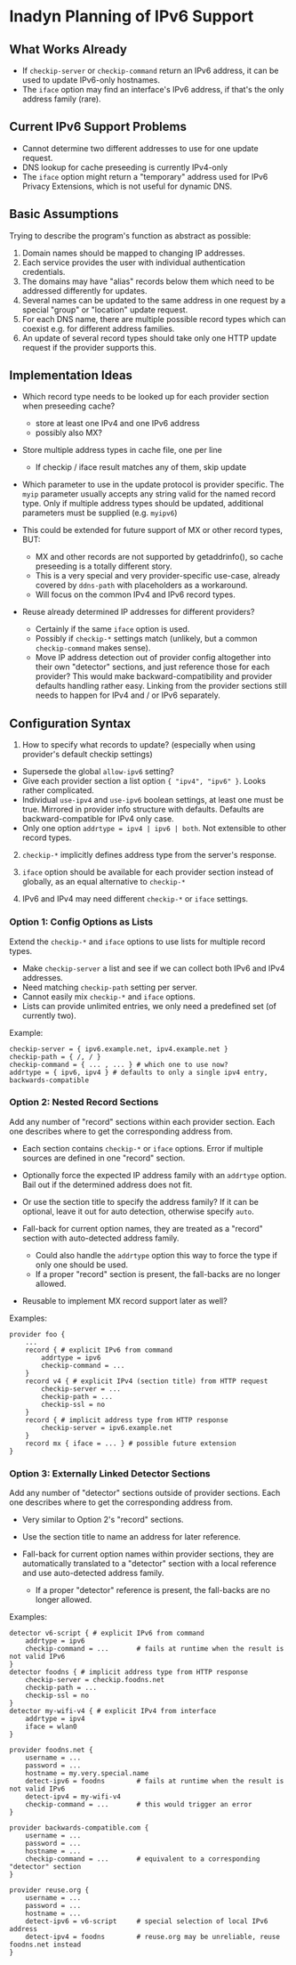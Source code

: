 Inadyn Planning of IPv6 Support
===============================

## What Works Already ##

* If ```checkip-server``` or ```checkip-command``` return an IPv6
  address, it can be used to update IPv6-only hostnames.
* The ```iface``` option may find an interface's IPv6 address, if
  that's the only address family (rare).


## Current IPv6 Support Problems ##

* Cannot determine two different addresses to use for one update
  request.
* DNS lookup for cache preseeding is currently IPv4-only
* The ```iface``` option might return a "temporary" address used for
  IPv6 Privacy Extensions, which is not useful for dynamic DNS.


## Basic Assumptions ##

Trying to describe the program's function as abstract as possible:

1. Domain names should be mapped to changing IP addresses.
2. Each service provides the user with individual authentication
   credentials.
3. The domains may have "alias" records below them which need to be
   addressed differently for updates.
4. Several names can be updated to the same address in one request by
   a special "group" or "location" update request.
5. For each DNS name, there are multiple possible record types which
   can coexist e.g. for different address families.
6. An update of several record types should take only one HTTP update
   request if the provider supports this.


## Implementation Ideas ##

* Which record type needs to be looked up for each provider section
  when preseeding cache?
  * store at least one IPv4 and one IPv6 address
  * possibly also MX?
* Store multiple address types in cache file, one per line
  * If checkip / iface result matches any of them, skip update

* Which parameter to use in the update protocol is provider specific.
  The ```myip``` parameter usually accepts any string valid for the
  named record type.  Only if multiple address types should be
  updated, additional parameters must be supplied (e.g. ```myipv6```)

* This could be extended for future support of MX or other record
  types, BUT:
  * MX and other records are not supported by getaddrinfo(), so cache
    preseeding is a totally different story.
  * This is a very special and very provider-specific use-case,
    already covered by ```ddns-path``` with placeholders as a
    workaround.
  * Will focus on the common IPv4 and IPv6 record types.

* Reuse already determined IP addresses for different providers?
  * Certainly if the same ```iface``` option is used.
  * Possibly if ```checkip-*``` settings match (unlikely, but a common
    ```checkip-command``` makes sense).
  * Move IP address detection out of provider config altogether into
    their own "detector" sections, and just reference those for each
    provider?  This would make backward-compatibility and provider
    defaults handling rather easy.  Linking from the provider sections
    still needs to happen for IPv4 and / or IPv6 separately.


## Configuration Syntax ##

1. How to specify what records to update?  (especially when using
   provider's default checkip settings)
  * Supersede the global ```allow-ipv6``` setting?
  * Give each provider section a list option ```{ "ipv4", "ipv6" }```.
    Looks rather complicated.
  * Individual ```use-ipv4``` and ```use-ipv6``` boolean settings, at
    least one must be true.  Mirrored in provider info structure with
    defaults.  Defaults are backward-compatible for IPv4 only case.
  * Only one option ```addrtype = ipv4 | ipv6 | both```.  Not
    extensible to other record types.

2. ```checkip-*``` implicitly defines address type from the server's
   response.

3. ```iface``` option should be available for each provider section
   instead of globally, as an equal alternative to ```checkip-*```

4. IPv6 and IPv4 may need different ```checkip-*``` or ```iface```
   settings.


### Option 1: Config Options as Lists ###

Extend the ```checkip-*``` and ```iface``` options to use lists for
multiple record types.

* Make ```checkip-server``` a list and see if we can collect both IPv6
  and IPv4 addresses.
* Need matching ```checkip-path``` setting per server.
* Cannot easily mix ```checkip-*``` and ```iface``` options.
* Lists can provide unlimited entries, we only need a predefined set
  (of currently two).

Example:

	checkip-server = { ipv6.example.net, ipv4.example.net }
	checkip-path = { /, / }
	checkip-command = { ... , ... } # which one to use now?
	addrtype = { ipv6, ipv4 } # defaults to only a single ipv4 entry, backwards-compatible


### Option 2: Nested Record Sections ###

Add any number of "record" sections within each provider section.
Each one describes where to get the corresponding address from.

* Each section contains ```checkip-*``` or ```iface``` options.  Error
  if multiple sources are defined in one "record" section.
* Optionally force the expected IP address family with an ```addrtype```
  option.  Bail out if the determined address does not fit.
* Or use the section title to specify the address family?  If it can
  be optional, leave it out for auto detection, otherwise specify
  ```auto```.

* Fall-back for current option names, they are treated as a "record"
  section with auto-detected address family.
  * Could also handle the ```addrtype``` option this way to force the
    type if only one should be used.
  * If a proper "record" section is present, the fall-backs are no
    longer allowed.

* Reusable to implement MX record support later as well?

Examples:

	provider foo {
		...
		record { # explicit IPv6 from command
			addrtype = ipv6
			checkip-command = ...
		}
		record v4 { # explicit IPv4 (section title) from HTTP request
			checkip-server = ...
			checkip-path = ...
			checkip-ssl = no
		}
		record { # implicit address type from HTTP response
			checkip-server = ipv6.example.net
		}
		record mx { iface = ... } # possible future extension
	}


### Option 3: Externally Linked Detector Sections ###

Add any number of "detector" sections outside of provider sections.
Each one describes where to get the corresponding address from.

* Very similar to Option 2's "record" sections.
* Use the section title to name an address for later reference.

* Fall-back for current option names within provider sections, they
  are automatically translated to a "detector" section with a local
  reference and use auto-detected address family.
  * If a proper "detector" reference is present, the fall-backs are no
    longer allowed.

Examples:

	detector v6-script { # explicit IPv6 from command
		addrtype = ipv6
		checkip-command = ...		# fails at runtime when the result is not valid IPv6
	}
	detector foodns { # implicit address type from HTTP response
		checkip-server = checkip.foodns.net
		checkip-path = ...
		checkip-ssl = no
	}
	detector my-wifi-v4 { # explicit IPv4 from interface
		addrtype = ipv4
		iface = wlan0
	}

	provider foodns.net {
		username = ...
		password = ...
		hostname = my.very.special.name
		detect-ipv6 = foodns		# fails at runtime when the result is not valid IPv6
		detect-ipv4 = my-wifi-v4
		checkip-command = ...		# this would trigger an error
	}

	provider backwards-compatible.com {
		username = ...
		password = ...
		hostname = ...
		checkip-command = ...		# equivalent to a corresponding "detector" section
	}

	provider reuse.org {
		username = ...
		password = ...
		hostname = ... 
		detect-ipv6 = v6-script		# special selection of local IPv6 address
		detect-ipv4 = foodns		# reuse.org may be unreliable, reuse foodns.net instead
	}
